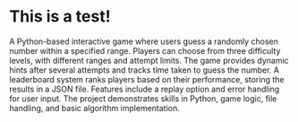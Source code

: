 # This is a test!
A Python-based interactive game where users guess a randomly chosen number within a specified range.
Players can choose from three difficulty levels, with different ranges and attempt limits.
The game provides dynamic hints after several attempts and tracks time taken to guess the number.
A leaderboard system ranks players based on their performance, storing the results in a JSON file.
Features include a replay option and error handling for user input.
The project demonstrates skills in Python, game logic, file handling, and basic algorithm implementation.
